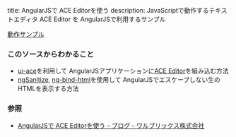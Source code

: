 title: AngularJSで ACE Editorを使う
description: JavaScriptで動作するテキストエディタ ACE Editor を AngularJSで利用するサンプル

[動作サンプル](${contextRoot}/ui-ace.html)

### このソースからわかること

- [ui-ace](http://angular-ui.github.io/ui-ace/)を利用して AngularJSアプリケーションに[ACE Editor](http://ace.c9.io)を組み込む方法 
- [ngSanitize](https://docs.angularjs.org/api/ngSanitize), [ng-bind-html](https://docs.angularjs.org/api/ngSanitize)を使用して AngularJSでエスケープしない生のHTMLを表示する方法

### 参照

- [AngularJSで ACE Editorを使う - ブログ - ワルブリックス株式会社](http://www.walbrix.com/jp/blog/2014-01-angularjs-ace-editor.html)

